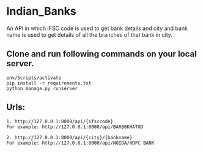 # Indian_Banks
An API in which IFSC code is used to get bank details and city and bank name is used to get details of all the branches of that bank in city.


## Clone and run following commands on your local server.
```
env/Scripts/activate
pip install -r requirements.txt
python manage.py runserver
```
## Urls:
```
1. http://127.0.0.1:8000/api/{ifsccode}
For example: http://127.0.0.1:8000/api/BARB0KHATOD
```
```
2. http://127.0.0.1:8000/api/{city}/{bankname}
For example: http://127.0.0.1:8000/api/NOIDA/HDFC BANK
```

